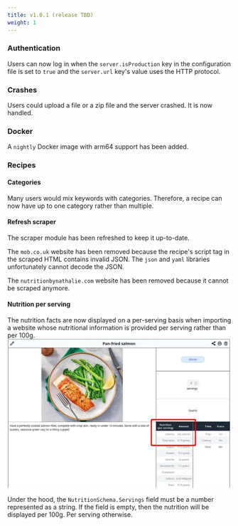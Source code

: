 ```yaml
---
title: v1.0.1 (release TBD)
weight: 1
---
```


### Authentication

Users can now log in when the `server.isProduction` key in the configuration file is set to `true` and the `server.url` key's value uses the HTTP protocol.

### Crashes

Users could upload a file or a zip file and the server crashed. It is now handled.

### Docker

A `nightly` Docker image with arm64 support has been added.

### Recipes

#### Categories

Many users would mix keywords with categories. Therefore, a recipe can now have up to one category rather than multiple.

#### Refresh scraper

The scraper module has been refreshed to keep it up-to-date.

The `mob.co.uk` website has been removed because the recipe's script tag in the scraped HTML contains invalid JSON.
The `json` and `yaml` libraries unfortunately cannot decode the JSON.

The `nutritionbynathalie.com` website has been removed because it cannot be scraped anymore.

#### Nutrition per serving

The nutrition facts are now displayed on a per-serving basis when importing a website whose nutritional information is provided per serving rather than per 100g.
![](images/v1.0.1/fixed-salmon.webp)

Under the hood, the `NutritionSchema.Servings` field must be a number represented as a string. If the field is empty, then the nutrition will be displayed per 100g. Per serving otherwise.
